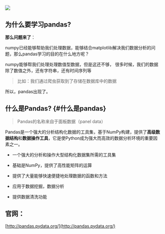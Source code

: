 # ![](/assets/0.png)

## 为什么要学习pandas?

**那么问题来了**：

numpy已经能够帮助我们处理数据，能够结合matplotlib解决我们数据分析的问题，那么pandas学习的目的在什么地方呢？

numpy能够帮我们处理处理数值型数据，但是这还不够， 很多时候，我们的数据除了数值之外，还有字符串，还有时间序列等

> 比如：我们通过爬虫获取到了存储在数据库中的数据

所以，pandas出现了。

## 什么是Pandas? {#什么是pandas}

> Pandas的名称来自于面板数据（panel data）

Pandas是一个强大的分析结构化数据的工具集，基于NumPy构建，提供了**高级数据结构**和**数据操作工具**，它是使Python成为强大而高效的数据分析环境的重要因素之一。

* 一个强大的分析和操作大型结构化数据集所需的工具集

* 基础是NumPy，提供了高性能矩阵的运算

* 提供了大量能够快速便捷地处理数据的函数和方法

* 应用于数据挖掘，数据分析

* 提供数据清洗功能

## 官网：

[http://pandas.pydata.org/](http://pandas.pydata.org/)

